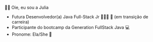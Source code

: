 👋🏻  Oie, eu sou a Julia
- Futura Desenvolvedor(a) Java Full-Stack Jr  👩🏻‍💻  🚀 (em transição de carreira)
- Participante do bootcamp da Generation FullStack Java  💻 
- Pronome: Ela/She  🤗 
